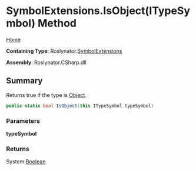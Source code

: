 <a name="_top"></a>

# SymbolExtensions\.IsObject\(ITypeSymbol\) Method

[Home](../../../README.md#_top)

**Containing Type**: Roslynator\.[SymbolExtensions](../README.md#_top)

**Assembly**: Roslynator\.CSharp\.dll

## Summary

Returns true if the type is [Object](https://docs.microsoft.com/en-us/dotnet/api/system.object)\.

```csharp
public static bool IsObject(this ITypeSymbol typeSymbol)
```

### Parameters

**typeSymbol**

### Returns

System\.[Boolean](https://docs.microsoft.com/en-us/dotnet/api/system.boolean)

